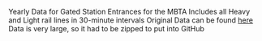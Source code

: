 Yearly Data for Gated Station Entrances for the MBTA
Includes all Heavy and Light rail lines in 30-minute intervals
Original Data can be found [here](https://mbta-massdot.opendata.arcgis.com/datasets/7859894afb5641ce91a2bb03599fdf5b/about)
Data is very large, so it had to be zipped to put into GitHub
